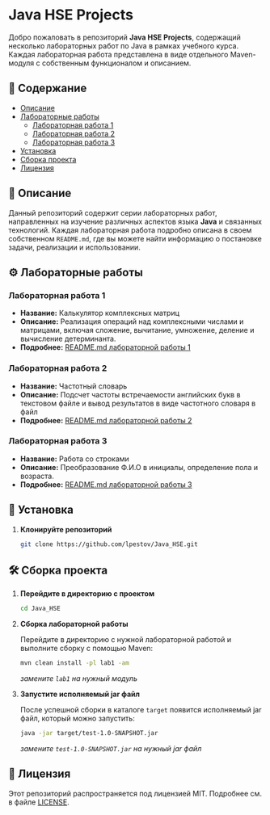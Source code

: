 # Java HSE Projects

Добро пожаловать в репозиторий **Java HSE Projects**, содержащий несколько лабораторных работ по Java в рамках учебного курса. Каждая лабораторная работа представлена в виде отдельного Maven-модуля с собственным функционалом и описанием.

## 📂 Содержание

- [Описание](#описание)
- [Лабораторные работы](#лабораторные-работы)
    - [Лабораторная работа 1](#лабораторная-работа-1)
    - [Лабораторная работа 2](#лабораторная-работа-2)
    - [Лабораторная работа 3](#лабораторная-работа-3)
- [Установка](#установка)
- [Сборка проекта](#сборка-проекта)
- [Лицензия](#лицензия)

## 📜 Описание

Данный репозиторий содержит серии лабораторных работ, направленных на изучение различных аспектов языка **Java** и связанных технологий. Каждая лабораторная работа подробно описана в своем собственном `README.md`, где вы можете найти информацию о постановке задачи, реализации и использовании.

## ⚙️ Лабораторные работы

### Лабораторная работа 1

- **Название:** Калькулятор комплексных матриц
- **Описание:** Реализация операций над комплексными числами и матрицами, включая сложение, вычитание, умножение, деление и вычисление детерминанта.
- **Подробнее:** [README.md лабораторной работы 1](https://github.com/lpestov/Java_HSE/blob/master/lab1/README.MD)

### Лабораторная работа 2

- **Название:** Частотный словарь
- **Описание:** Подсчет частоты встречаемости английских букв в текстовом файле и вывод результатов в виде частотного словаря в файл
- **Подробнее:** [README.md лабораторной работы 2](https://github.com/lpestov/Java_HSE/blob/master/lab2/README.MD)

### Лабораторная работа 3

- **Название:** Работа со строками
- **Описание:** Преобразование Ф.И.О в инициалы, определение пола и возраста.
- **Подробнее:** [README.md лабораторной работы 3](https://github.com/lpestov/Java_HSE/blob/master/lab3/README.MD)

## 🚀 Установка

1. **Клонируйте репозиторий**

   ```bash
   git clone https://github.com/lpestov/Java_HSE.git

## 🛠 Сборка проекта
1. **Перейдите в директорию с проектом**

   ```bash
   cd Java_HSE
   ```
2. **Сборка лабораторной работы**

   Перейдите в директорию с нужной лабораторной работой и выполните сборку с помощью Maven:

   ```bash
   mvn clean install -pl lab1 -am
   ```
   *замените `lab1` на нужный модуль*


3. **Запустите исполняемый jar файл**

   После успешной сборки в каталоге `target` появится исполняемый jar файл, который можно запустить:

   ```bash
   java -jar target/test-1.0-SNAPSHOT.jar
   ```
   *замените `test-1.0-SNAPSHOT.jar` на нужный jar файл*

## 📄 Лицензия

Этот репозиторий распространяется под лицензией MIT. Подробнее см. в файле [LICENSE](LICENSE.MD).